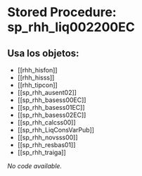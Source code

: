 # Stored Procedure: sp_rhh_liq002200EC

## Usa los objetos:
- [[rhh_hisfon]]
- [[rhh_hisss]]
- [[rhh_tipcon]]
- [[sp_rhh_ausent02]]
- [[sp_rhh_basess00EC]]
- [[sp_rhh_basess01EC]]
- [[sp_rhh_basess02EC]]
- [[sp_rhh_calcss00]]
- [[sp_rhh_LiqConsVarPub]]
- [[sp_rhh_novsss00]]
- [[sp_rhh_resbas01]]
- [[sp_rhh_traiga]]

*No code available.*
